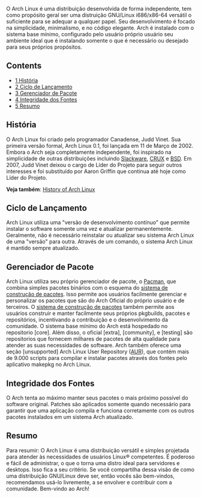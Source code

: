 O Arch Linux é uma distribuição desenvolvida de forma independente, tem como propósito geral ser uma distruição GNU/Linux i686/x86-64 versátil o suficiente para se adequar a qualquer papel. Seu desenvolvimento é focado na simplicidade, minimalismo, e no código elegante. Arch é instalado com o sistema base mínimo, configurado pelo usuário próprio usuário seu ambiente ideal que é instalando somente o que é necessário ou desejado para seus próprios propósitos.

## Contents

*   [1 História](#Hist.C3.B3ria)
*   [2 Ciclo de Lançamento](#Ciclo_de_Lan.C3.A7amento)
*   [3 Gerenciador de Pacote](#Gerenciador_de_Pacote)
*   [4 Integridade dos Fontes](#Integridade_dos_Fontes)
*   [5 Resumo](#Resumo)

## História

O Arch Linux foi criado pelo programador Canadense, Judd Vinet. Sua primeira versão formal, Arch Linux 0.1, foi lançada em 11 de Março de 2002\. Embora o Arch seja completamente independente, foi inspirado na simplicidade de outras distribuições incluindo [Slackware](http://slackware.com/), [CRUX](http://www.crux.nu/) e [BSD](https://en.wikipedia.org/wiki/Berkeley_Software_Distribution "wikipedia:Berkeley Software Distribution"). Em 2007, Judd Vinet deixou o cargo de Líder do Projeto para seguir outros interesses e foi substituído por Aaron Griffin que continua até hoje como Líder do Projeto.

**Veja também**: [History of Arch Linux](/index.php/History_of_Arch_Linux "History of Arch Linux")

## Ciclo de Lançamento

Arch Linux utiliza uma "versão de desenvolvimento contínuo" que permite instalar o software somente uma vez e atualizar permanentemente. Geralmente, não é necessário reinstalar ou atualizar seu sistema Arch Linux de uma "versão" para outra. Através de um comando, o sistema Arch Linux é mantido sempre atualizado.

## Gerenciador de Pacote

Arch Linux utiliza seu próprio gerenciador de pacote, o [Pacman](/index.php/Pacman "Pacman"), que combina simples pacotes binários com o esquema do [sistema de construção de pacotes](/index.php/ABS "ABS"). Isso permite aos usuários facilmente gerenciar e personalizar os pacotes que são do Arch Oficial do próprio usuário e de terceiros. O [sistema de construção de pacotes](/index.php/ABS "ABS") também permite aos usuários construir e manter facilmente seus próprios pkgbuilds, pacotes e repositórios, incentivando a contribuição e o desenvolvimento da comunidade. O sistema base mínimo do Arch está hospedado no repositorio [core]. Além disso, o oficial [extra], [community], e [testing] são repositorios que fornecem milhares de pacotes de alta qualidade para atender as suas necessidades de software. Arch também oferece uma seção [unsupported] Arch Linux User Repository ([AUR](/index.php/AUR "AUR")), que contém mais de 9.000 scripts para compilar e instalar pacotes através dos fontes pelo aplicativo makepkg no Arch Linux.

## Integridade dos Fontes

O Arch tenta ao máximo manter seus pacotes o mais próximo possível do software original. Patches são aplicados somente quando necessário para garantir que uma aplicação compila e funciona corretamente com os outros pacotes instalados em um sistema Arch atualizado.

## Resumo

Para resumir: O Arch Linux é uma distribuição versátil e simples projetada para atender às necessidades de usuários Linux® competentes. É poderoso e fácil de administrar, o que o torna uma distro ideal para servidores e desktops. Isso fica a seu critério. Se você compartilha dessa visão de como uma distribuição GNU/Linux deve ser, então vocês são bem-vindos, recomendamos usá-lo livremente, a se envolver e contribuir com a comunidade. Bem-vindo ao Arch!